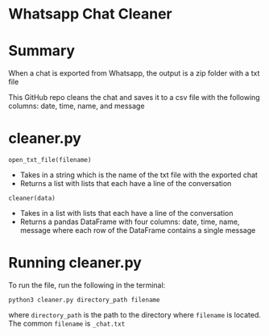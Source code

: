 # Whatsapp Chat Cleaner

# Summary

When a chat is exported from Whatsapp, the output is a zip folder with a txt file

This GitHub repo cleans the chat and saves it to a csv file with the following columns: date, time, name, and message

# cleaner.py

`open_txt_file(filename)`

- Takes in a string which is the name of the txt file with the exported chat
- Returns a list with lists that each have a line of the conversation

`cleaner(data)`

- Takes in a list with lists that each have a line of the conversation
- Returns a pandas DataFrame with four columns: date, time, name, message where each row of the DataFrame contains a single message

# Running cleaner.py

To run the file, run the following in the terminal:

`python3 cleaner.py directory_path filename`

where `directory_path` is the path to the directory where `filename` is located. The common `filename` is `_chat.txt`
